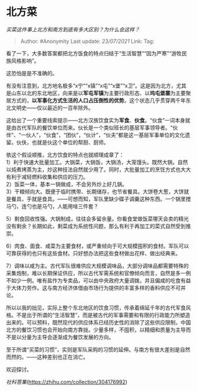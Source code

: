 # 北方菜
*买菜这件事上北方和南方到底有多大区别？为什么会这样？*

> Author: #Anonymity
> Last update: *23/07/2021* 
> Link:
> Tag:    


看了一下，大多数答案都把北方饭食的特点归结于“生活智慧”“因为严寒”“游牧民族风格影响”。

这恐怕是是不准确的。

有没有注意到，北方地名极多“x宁”“x镇”“x屯”“x堡”“x卫”。这是因为北方，尤其是山东以北的东北地区，向来是以**军屯军镇**为主要行政形态、以**坞屯堡寨**为主要聚居方式的，**以军事化方式生活的人口占压倒性的优势**。这个状态几乎贯穿两千年东北文明史——仅以最近的一百年除外。

这给出了一个重要线索提示——北方汉族饮食实为**军食**、**伙食**。“伙食”一词本身就是由古代军队的餐饮单位而来。伙长是一个类似班长的基层军事领导者。“伙伴”、“一伙人”，“伙食”，“团伙”，“伙计”，“伙夫”都是这一基层军事单位的文化遗留。伙伕，也就是伙这个单位的帮厨、厨师。

依这个假设顺推，北方饮食的特点也就顺理成章了：  
1）利于快速大批量加工。大锅菜，大锅饭，大锅汤，大笼馒头。既然大锅，自然以炖煮烤蒸为主，炒这种技法自然就少用了。同时，大批量加工的烹饪方式也大大有利于减轻燃料收集和供应的压力。  
2）饭菜一体，基本一锅做成，不会另外炒上好几锅。  
3）干粮倾向大。既便于临时携带、长期储存，也节省餐具。大饼卷大葱，大饼就是餐具，手就是食具。——可想而知，军队里缺少碟子调羹这种东西。一个锅里搅马勺，连勺也是马勺，人能用啥三件套？

5）剩食回收性强。大锅制成，往往会多留余量。你看食堂做饭菜哪天会卖的精光没有剩余？长期如此，剩菜成为系统性问题，那么有利于再加工的菜式自然受到推崇。

6）肉食、面食、咸菜为主要食材，或严重倾向于可大规模囤积的食材。军队可以可靠获得的也只有这些食材。只好想办法把这些食材做出花样、做出经典来。

7）调味以咸为主。古代军队很难供应大规模调味品，大部分调味品都需要特殊的采集炮制，难以长期保证供应，所以古代军需系统和官僚倾向而言，自然是多一例不如少一例。唯有盐作为专卖品，可以由中央政府大量调拨。并且偏咸的吃食有益于大体力劳作。这与南方经济体借由市场行为提供的丰富多样的香料供应不可并论。

所以以我的拙见，实际上整个东北地区的饮食习惯，传承着绵延千年的古代军食风格。不是出于所谓的“生活智慧”，而是被古代的军事需要和有限的行政能力所塑造出来的。可以预料，既然现代的供应体系已经历史性的消除了这些供应限制，中国北方的餐饮习惯也会开始向南方靠拢。少量多样，不囤积，以精细和质量为主导而不是以分量为主导会逐渐成为餐饮发展的方向。

至于所谓“买菜的习惯”，实则是军队采购的习惯的延伸。与南方有很大差别是自然而然的。——这种差别也正在消亡。

欢迎探讨。

*社科答集*(https://zhihu.com/collection/304176992)

